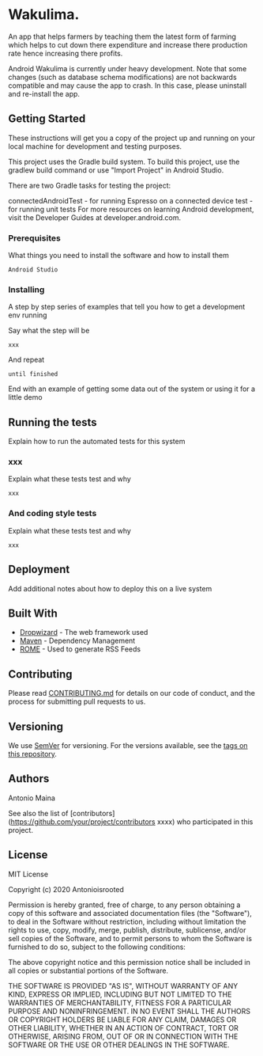 # Wakulima.

An app that helps farmers by teaching them the latest form of farming which helps to cut down there expenditure and increase there production rate hence increasing there profits.

Android Wakulima is currently under heavy development. Note that some changes (such as database schema modifications) are not backwards compatible and may cause the app to crash. In this case, please uninstall and re-install the app.

## Getting Started

These instructions will get you a copy of the project up and running on your local machine for development and testing purposes.

This project uses the Gradle build system. To build this project, use the gradlew build command or use "Import Project" in Android Studio.

There are two Gradle tasks for testing the project:

connectedAndroidTest - for running Espresso on a connected device
test - for running unit tests
For more resources on learning Android development, visit the Developer Guides at developer.android.com.

### Prerequisites

What things you need to install the software and how to install them

```
Android Studio
```

### Installing

A step by step series of examples that tell you how to get a development env running

Say what the step will be

```
xxx
```

And repeat

```
until finished
```

End with an example of getting some data out of the system or using it for a little demo

## Running the tests

Explain how to run the automated tests for this system

### xxx

Explain what these tests test and why

```
xxx
```

### And coding style tests

Explain what these tests test and why

```
xxx
```

## Deployment

Add additional notes about how to deploy this on a live system

## Built With

* [Dropwizard](http://www.dropwizard.io/1.0.2/docs/) - The web framework used
* [Maven](https://maven.apache.org/) - Dependency Management
* [ROME](https://rometools.github.io/rome/) - Used to generate RSS Feeds

## Contributing

Please read [CONTRIBUTING.md](https://gist.github.com/xxx) for details on our code of conduct, and the process for submitting pull requests to us.

## Versioning

We use [SemVer](http://semver.org/xxx) for versioning. For the versions available, see the [tags on this repository](https://github.com/your/project/tags). 

## Authors

Antonio Maina

See also the list of [contributors](https://github.com/your/project/contributors xxxx) who participated in this project.

## License

  MIT License

  Copyright (c) 2020 Antonioisrooted

  Permission is hereby granted, free of charge, to any person obtaining a copy
  of this software and associated documentation files (the "Software"), to deal
  in the Software without restriction, including without limitation the rights
  to use, copy, modify, merge, publish, distribute, sublicense, and/or sell
  copies of the Software, and to permit persons to whom the Software is
  furnished to do so, subject to the following conditions:

  The above copyright notice and this permission notice shall be included in all
  copies or substantial portions of the Software.

  THE SOFTWARE IS PROVIDED "AS IS", WITHOUT WARRANTY OF ANY KIND, EXPRESS OR
  IMPLIED, INCLUDING BUT NOT LIMITED TO THE WARRANTIES OF MERCHANTABILITY,
  FITNESS FOR A PARTICULAR PURPOSE AND NONINFRINGEMENT. IN NO EVENT SHALL THE
  AUTHORS OR COPYRIGHT HOLDERS BE LIABLE FOR ANY CLAIM, DAMAGES OR OTHER
  LIABILITY, WHETHER IN AN ACTION OF CONTRACT, TORT OR OTHERWISE, ARISING FROM,
  OUT OF OR IN CONNECTION WITH THE SOFTWARE OR THE USE OR OTHER DEALINGS IN THE
  SOFTWARE.

